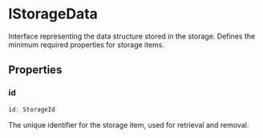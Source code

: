 # IStorageData

Interface representing the data structure stored in the storage.
Defines the minimum required properties for storage items.

## Properties

### id

```ts
id: StorageId
```

The unique identifier for the storage item, used for retrieval and removal.

